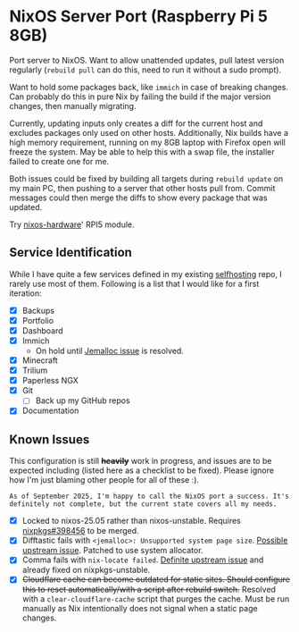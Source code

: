 # NixOS Server Port (Raspberry Pi 5 8GB)

Port server to NixOS. Want to allow unattended updates, pull latest version
regularly (`rebuild pull` can do this, need to run it without a sudo prompt).

Want to hold some packages back, like `immich` in case of breaking changes. Can
probably do this in pure Nix by failing the build if the major version changes,
then manually migrating.

Currently, updating inputs only creates a diff for the current host and excludes
packages only used on other hosts. Additionally, Nix builds have a high memory
requirement, running on my 8GB laptop with Firefox open will freeze the system.
May be able to help this with a swap file, the installer failed to create one
for me.

Both issues could be fixed by building all targets during `rebuild update` on my
main PC, then pushing to a server that other hosts pull from. Commit messages
could then merge the diffs to show every package that was updated.

Try [nixos-hardware](https://github.com/NixOS/nixos-hardware)' RPI5 module.

## Service Identification

While I have quite a few services defined in my existing
[selfhosting](https://github.com/kieranknowles1/selfhosting) repo, I rarely use
most of them. Following is a list that I would like for a first iteration:

- [x] Backups
- [x] Portfolio
- [x] Dashboard
- [x] Immich
  - On hold until
    [Jemalloc issue](https://github.com/nvmd/nixos-raspberrypi/issues/64) is
    resolved.
- [x] Minecraft
- [x] Trilium
- [x] Paperless NGX
- [x] Git
  - [ ] Back up my GitHub repos
- [x] Documentation

## Known Issues

This configuration is still ~~**heavily**~~ work in progress, and issues are to be
expected including (listed here as a checklist to be fixed). Please ignore how
I'm just blaming other people for all of these :).

```admonish success
As of September 2025, I'm happy to call the NixOS port a success. It's
definitely not complete, but the current state covers all my needs.
```

- [x] Locked to nixos-25.05 rather than nixos-unstable. Requires
      [nixpkgs#398456](https://github.com/NixOS/nixpkgs/pull/398456) to be
      merged.
- [x] Difftastic fails with `<jemalloc>: Unsupported system page size`.
      [Possible upstream issue](https://github.com/nvmd/nixos-raspberrypi/issues/64).
      Patched to use system allocator.
- [x] Comma fails with `nix-locate failed`.
      [Definite upstream issue](https://github.com/nix-community/comma/pull/103)
      and already fixed on nixpkgs-unstable.
- [x] ~~Cloudflare cache can become outdated for static sites. Should configure
      this to reset automatically/with a script after rebuild switch.~~
      Resolved with a `clear-cloudflare-cache` script that purges the cache. Must
      be run manually as Nix intentionally does not signal when a static page
      changes.
